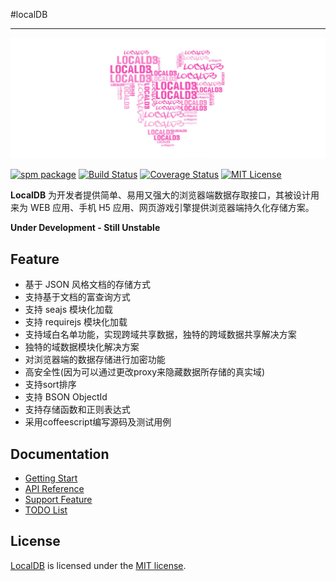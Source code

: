 #localDB

---

![LocalDB](./icon.jpg)

[![spm package][spm-image]][spm-url]
[![Build Status][build-image]][build-url]
[![Coverage Status][coverage-image]][coverage-url]
[![MIT License][license-image]][license-url]

**LocalDB** 为开发者提供简单、易用又强大的浏览器端数据存取接口，其被设计用来为 WEB 应用、手机 H5 应用、网页游戏引擎提供浏览器端持久化存储方案。

**Under Development - Still Unstable**

## Feature

*   基于 JSON 风格文档的存储方式
*   支持基于文档的富查询方式
*   支持 seajs 模块化加载
*   支持 requirejs 模块化加载
*   支持域白名单功能，实现跨域共享数据，独特的跨域数据共享解决方案
*   独特的域数据模块化解决方案
*   对浏览器端的数据存储进行加密功能
*   高安全性(因为可以通过更改proxy来隐藏数据所存储的真实域)
*   支持sort排序
*   支持 BSON ObjectId
*   支持存储函数和正则表达式
*   采用coffeescript编写源码及测试用例

## Documentation

*   [Getting Start](doc/gettingStart.md)
*   [API Reference](doc/apiReference.md)
*   [Support Feature](doc/supportFeature.md)
*   [TODO List](doc/todoList.md)

## License

[LocalDB](http://localdb.emptystack.net/) is licensed under the [MIT license](http://opensource.org/licenses/MIT).


[spm-image]: http://spmjs.io/badge/localdb
[spm-url]: http://spmjs.io/package/localdb
[build-image]: https://api.travis-ci.org/wh1100717/localDB.svg?branch=master
[build-url]: https://travis-ci.org/wh1100717/localDB
[coverage-image]: https://img.shields.io/coveralls/wh1100717/localDB.svg
[coverage-url]: https://coveralls.io/r/wh1100717/localDB?branch=master
[license-image]: http://img.shields.io/badge/license-MIT-blue.svg?style=flat
[license-url]: LICENSE
